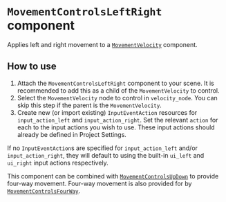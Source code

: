 # `MovementControlsLeftRight` component

Applies left and right movement to a [`MovementVelocity`](MovementVelocity.md) component.

## How to use

1. Attach the `MovementControlsLeftRight` component to your scene.  It is recommended to add this as a child of the `MovementVelocity` to control.
2. Select the `MovementVelocity` node to control in `velocity_node`.  You can skip this step if the parent is the `MovementVelocity`.
3. Create new (or import existing) `InputEventAction` resources for `input_action_left` and `input_action_right`.  Set the relevant `action` for each to the input actions you wish to use.  These input actions should already be defined in Project Settings.

If no `InputEventAction`s are specified for `input_action_left` and/or `input_action_right`, they will default to using the built-in `ui_left` and `ui_right` input actions respectively.

This component can be combined with [`MovementControlsUpDown`](MovementControlsUpDown.md) to provide four-way movement.  Four-way movement is also provided for by [`MovementControlsFourWay`](MovementControlsFourWay.md).
